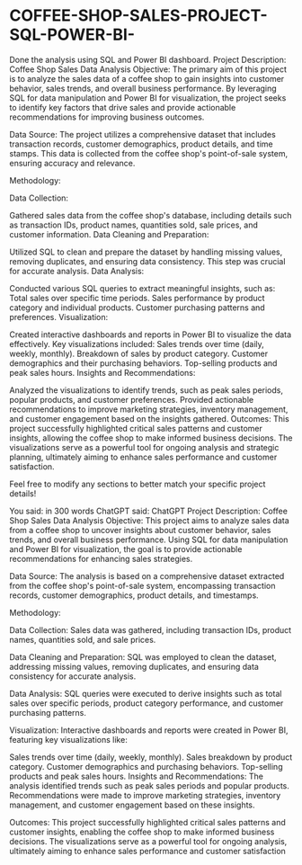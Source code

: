# COFFEE-SHOP-SALES-PROJECT-SQL-POWER-BI-
Done the analysis using SQL and Power BI dashboard.
Project Description: Coffee Shop Sales Data Analysis
Objective:
The primary aim of this project is to analyze the sales data of a coffee shop to gain insights into customer behavior, sales trends, and overall business performance. By leveraging SQL for data manipulation and Power BI for visualization, the project seeks to identify key factors that drive sales and provide actionable recommendations for improving business outcomes.

Data Source:
The project utilizes a comprehensive dataset that includes transaction records, customer demographics, product details, and time stamps. This data is collected from the coffee shop's point-of-sale system, ensuring accuracy and relevance.

Methodology:

Data Collection:

Gathered sales data from the coffee shop's database, including details such as transaction IDs, product names, quantities sold, sale prices, and customer information.
Data Cleaning and Preparation:

Utilized SQL to clean and prepare the dataset by handling missing values, removing duplicates, and ensuring data consistency. This step was crucial for accurate analysis.
Data Analysis:

Conducted various SQL queries to extract meaningful insights, such as:
Total sales over specific time periods.
Sales performance by product category and individual products.
Customer purchasing patterns and preferences.
Visualization:

Created interactive dashboards and reports in Power BI to visualize the data effectively. Key visualizations included:
Sales trends over time (daily, weekly, monthly).
Breakdown of sales by product category.
Customer demographics and their purchasing behaviors.
Top-selling products and peak sales hours.
Insights and Recommendations:

Analyzed the visualizations to identify trends, such as peak sales periods, popular products, and customer preferences.
Provided actionable recommendations to improve marketing strategies, inventory management, and customer engagement based on the insights gathered.
Outcomes:
This project successfully highlighted critical sales patterns and customer insights, allowing the coffee shop to make informed business decisions. The visualizations serve as a powerful tool for ongoing analysis and strategic planning, ultimately aiming to enhance sales performance and customer satisfaction.

Feel free to modify any sections to better match your specific project details!



You said:
in 300 words
ChatGPT said:
ChatGPT
Project Description: Coffee Shop Sales Data Analysis
Objective:
This project aims to analyze sales data from a coffee shop to uncover insights about customer behavior, sales trends, and overall business performance. Using SQL for data manipulation and Power BI for visualization, the goal is to provide actionable recommendations for enhancing sales strategies.

Data Source:
The analysis is based on a comprehensive dataset extracted from the coffee shop's point-of-sale system, encompassing transaction records, customer demographics, product details, and timestamps.

Methodology:

Data Collection:
Sales data was gathered, including transaction IDs, product names, quantities sold, and sale prices.

Data Cleaning and Preparation:
SQL was employed to clean the dataset, addressing missing values, removing duplicates, and ensuring data consistency for accurate analysis.

Data Analysis:
SQL queries were executed to derive insights such as total sales over specific periods, product category performance, and customer purchasing patterns.

Visualization:
Interactive dashboards and reports were created in Power BI, featuring key visualizations like:

Sales trends over time (daily, weekly, monthly).
Sales breakdown by product category.
Customer demographics and purchasing behaviors.
Top-selling products and peak sales hours.
Insights and Recommendations:
The analysis identified trends such as peak sales periods and popular products. Recommendations were made to improve marketing strategies, inventory management, and customer engagement based on these insights.

Outcomes:
This project successfully highlighted critical sales patterns and customer insights, enabling the coffee shop to make informed business decisions. The visualizations serve as a powerful tool for ongoing analysis, ultimately aiming to enhance sales performance and customer satisfaction

